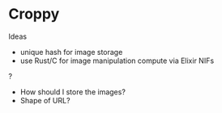 # Croppy

Ideas
 - unique hash for image storage
 - use Rust/C for image manipulation compute via Elixir NIFs

?
  - How should I store the images?
  - Shape of URL?